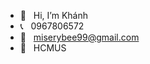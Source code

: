 - 👋 &nbsp; Hi, I’m Khánh
- :telephone_receiver: &nbsp; 0967806572
- :e-mail: &nbsp; miserybee99@gmail.com
- :school: &nbsp; HCMUS

<!---
khanhnv2281edu/khanhnv2281edu is a ✨ special ✨ repository because its `README.md` (this file) appears on your GitHub profile.
You can click the Preview link to take a look at your changes.
--->

